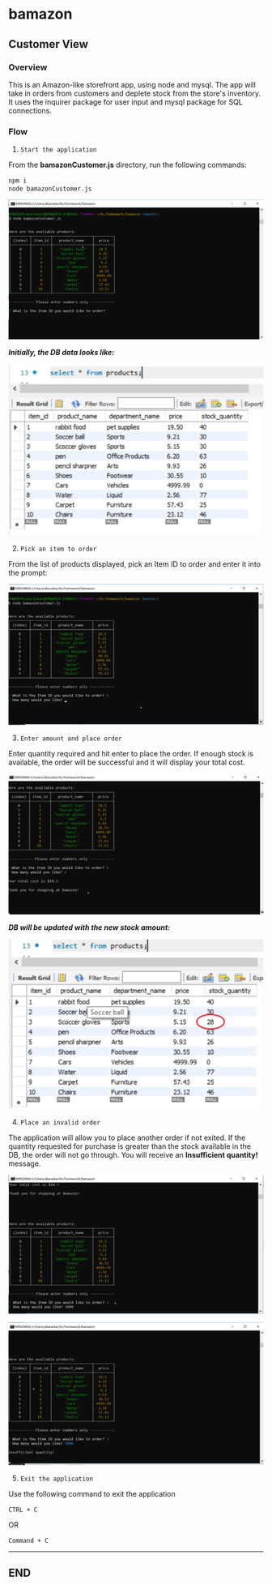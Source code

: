 # bamazon

## Customer View

### Overview

This is an Amazon-like storefront app, using node and mysql. The app will take in orders from customers and deplete stock from the store's inventory. It uses the inquirer package for user input and mysql package for SQL connections.

### Flow

1. `Start the application`

From the **bamazonCustomer.js** directory, run the following commands:
```
npm i
node bamazonCustomer.js
```

![](images/startApp.png?raw=true)



***Initially, the DB data looks like:***

![](images/initial%20table%20results.png?raw=true)




2. `Pick an item to order`

From the list of products displayed, pick an Item ID to order and enter it into the prompt:

![](images/type%20item%20id.png?raw=true)




3. `Enter amount and place order`

Enter quantity required and hit enter to place the order. If enough stock is available, the order will be successful and it will display your total cost.

![](images/quantity%20and%20display%20cost.png?raw=true)



***DB will be updated with the new stock amount:***

![](images/number%20update%20in%20DB.png?raw=true)



4. `Place an invalid order`

The application will allow you to place another order if not exited. If the quantity requested for purchase is greater than the stock available in the DB, the order will not go through. You will receive an **Insufficient quantity!** message.


![](images/order%20over%20the%20limited%20stock.png?raw=true)


![](images/order%20unsuccessful.png?raw=true)




5. `Exit the application`

Use the following command to exit the application

```
CTRL + C
```
OR
```
Command + C
```


---
## END